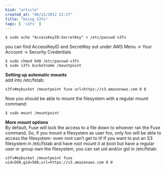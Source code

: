 ```yaml
---
kind: "article"
created_at: "06/21/2012 22:27"
title: "Using S3fs"
tags: [ 's3fs' ]
---
```

<pre><code class='bash'>$ sudo echo "AccessKeyID:SecretKey" > /etc/passwd-s3fs
</code></pre>
you can find AccessKeyID and SecretKey out under AWS Menu -> Your Account -> Security Credentials
<pre><code class='bash'>$ sudo chmod 640 /etc/passwd-s3fs
$ sudo s3fs bucketname /mountpoint
</code></pre>
**Setting up automatic mounts**  
add into /etc/fstab:
<pre><code class='bash'>s3fs#mybucket /mountpoint fuse url=https://s3.amazonaws.com 0 0
</code></pre>
Now you should be able to mount the filesystem with a regular mount command:

<pre><code class='bash'>$ sudo mount /mountpoint
</code></pre>
**More mount options**  
By default, Fuse will lock the access to a file down to whoever ran the Fuse command. So, if you mount a filesystem as user foo, only foo will be able to access the filesystem- even root can’t get to it! If you want to put an S3 filesystem in /etc/fstab and have root mount it at boot but have a regular user or group own the filesystem, you can set uid and/or gid in /etc/fstab:
<pre><code class='bash'>s3fs#mybucket /mountpoint fuse uid=500,gid=500,url=https://s3.amazonaws.com 0 0
</code></pre>
